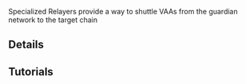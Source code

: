 
Specialized Relayers provide a way to shuttle VAAs from the guardian network to the target chain 

## Details

## Tutorials
    

